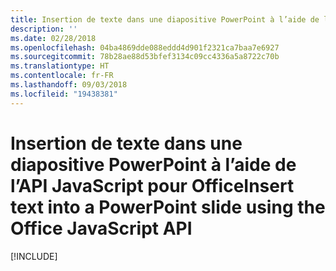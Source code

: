 ```yaml
---
title: Insertion de texte dans une diapositive PowerPoint à l’aide de l’API JavaScript pour Office
description: ''
ms.date: 02/28/2018
ms.openlocfilehash: 04ba4869dde088eddd4d901f2321ca7baa7e6927
ms.sourcegitcommit: 78b28ae88d53bfef3134c09cc4336a5a8722c70b
ms.translationtype: HT
ms.contentlocale: fr-FR
ms.lasthandoff: 09/03/2018
ms.locfileid: "19438381"
---
```

# <a name="insert-text-into-a-powerpoint-slide-using-the-office-javascript-api"></a><span data-ttu-id="b00e5-102">Insertion de texte dans une diapositive PowerPoint à l’aide de l’API JavaScript pour Office</span><span class="sxs-lookup"><span data-stu-id="b00e5-102">Insert text into a PowerPoint slide using the Office JavaScript API</span></span>

[!INCLUDE[](../includes/powerpoint-tutorial-insert-text.md)]